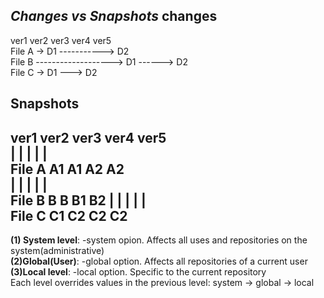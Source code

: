 ***Changes vs Snapshots***
**changes**
-----------------------------
ver1            ver2               ver3                 ver4                   ver5                   
File A ->  D1  ----------->   D2      
File B ------------------->   D1 ------> D2         
File C ->  D1  --->  D2     

**Snapshots**
-------------------------------
ver1     ver2      ver3      ver4      ver5                
  |        |        |          |        |             
File A    A1        A1         A2       A2            
  |        |        |          |        |            
File B     B        B          B1       B2
  |        |        |          |        |                 
File C     C1      C2          C2       C2               
-------------------------------------------------------
**\(1\) System level**: -system opion. Affects all uses and repositories on the system(administrative)     
**\(2\)Global\(User\)**: -global option. Affects all repositories of a current user   
**\(3\)Local level**: -local option. Specific to the current repository     
Each level overrides values in the previous level: system -> global -> local     
